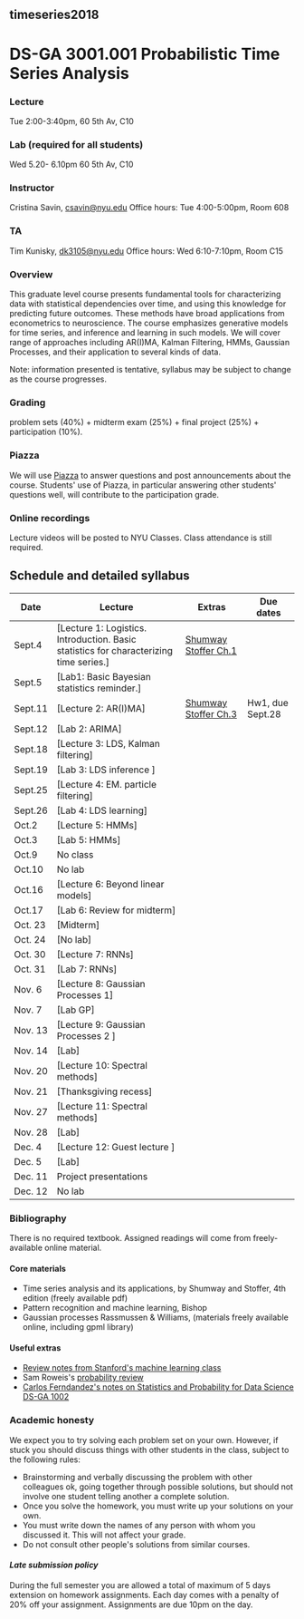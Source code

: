 ##  timeseries2018
#  DS-GA 3001.001  Probabilistic Time Series Analysis

### Lecture 
Tue 2:00-3:40pm, 60 5th Av, C10

### Lab (required for all students)
Wed 5.20- 6.10pm 60 5th Av, C10

###  Instructor 
Cristina Savin, csavin@nyu.edu
Office hours: Tue 4:00-5:00pm, Room 608

### TA 
Tim Kunisky, dk3105@nyu.edu
Office hours: Wed 6:10-7:10pm, Room C15

### Overview
This graduate level course presents fundamental tools for characterizing data with statistical dependencies over time, and using this knowledge for predicting future outcomes. These methods have broad applications from econometrics to neuroscience. The course emphasizes generative models for time series, and inference and learning in such models. We will cover range of approaches including AR(I)MA, Kalman Filtering, HMMs, Gaussian Processes,  and their application to several kinds of data.

Note: information presented is tentative, syllabus may be subject to change as the course progresses.

### Grading
problem sets (40%) + midterm exam (25%) + final project (25%) + participation (10%). 

### Piazza 
We will use [Piazza](https://piazza.com/nyu/fall2018/dsga3001001/home) to answer questions and post announcements about the course.  Students' use of Piazza, in particular answering other students' questions well, will contribute to the participation grade.

### Online recordings 
Lecture videos will be posted to NYU Classes. Class attendance is still required.

## Schedule and detailed syllabus

| Date | Lecture  | Extras | Due dates |
|----------|---------------|----------------|----------------|
|Sept.4| [Lecture 1: Logistics. Introduction.  Basic statistics for characterizing time series.] | [Shumway Stoffer Ch.1](http://www.stat.pitt.edu/stoffer/tsa4/) | |
|Sept.5| [Lab1: Basic Bayesian statistics reminder.] | | |
|Sept.11| [Lecture 2: AR(I)MA] | [Shumway Stoffer Ch.3](http://www.stat.pitt.edu/stoffer/tsa4/) |Hw1, due Sept.28 |
|Sept.12| [Lab 2: ARIMA] | | |
|Sept.18| [Lecture 3: LDS, Kalman filtering] |  | |
|Sept.19| [Lab 3:  LDS inference ] | | |
|Sept.25| [Lecture 4: EM. particle filtering] |  | |
|Sept.26| [Lab 4: LDS learning] | | |
|Oct.2| [Lecture 5: HMMs] |  | |
|Oct.3| [Lab 5: HMMs] | | |
|Oct.9| No class|  | |
|Oct.10| No lab | | |
|Oct.16| [Lecture 6:  Beyond linear models] |  | |
|Oct.17| [Lab 6: Review for midterm] | | |
|Oct. 23| [Midterm] |  | |
|Oct. 24| [No lab] | | |
|Oct. 30| [Lecture 7:  RNNs] |  | |
|Oct. 31| [Lab 7: RNNs] | | |
|Nov. 6| [Lecture 8: Gaussian Processes 1] |  | |
|Nov. 7| [Lab GP] | | |
|Nov. 13| [Lecture 9: Gaussian Processes 2 ] |  | |
|Nov. 14| [Lab] | | |
|Nov. 20| [Lecture 10: Spectral methods] |  | |
|Nov. 21| [Thanksgiving recess] | | |
|Nov. 27| [Lecture 11:  Spectral methods] |  | |
|Nov. 28| [Lab] | | |
|Dec. 4| [Lecture 12:  Guest lecture ] |  | |
|Dec. 5| [Lab] | | |
|Dec. 11| Project presentations |  | |
|Dec. 12| No lab | | |

### Bibliography
There is no required textbook. Assigned readings will come from freely-available online material.

#### Core materials
 - Time series analysis and its applications, by Shumway and Stoffer, 4th edition (freely available pdf)
 - Pattern recognition and machine learning, Bishop
 - Gaussian processes Rassmussen & Williams, (materials freely available online, including gpml library)

#### Useful extras
 - [Review notes from Stanford's machine learning class](http://cs229.stanford.edu/section/cs229-prob.pdf)
 - Sam Roweis's [probability review](http://cs.nyu.edu/%7Edsontag/courses/ml12/notes/probx.pdf)
 - [Carlos Ferndandez's notes on Statistics and Probability for Data Science DS-GA 1002](http://www.cims.nyu.edu/~cfgranda/pages/stuff/probability_stats_for_DS.pdf) 

### Academic honesty

We expect you to try solving each problem set on your own. However, if  stuck  you should discuss things with other students in the class, subject to the following rules:
  - Brainstorming and verbally discussing the problem with other colleagues ok, going together through possible solutions, but should not involve one student telling another a complete solution.
  - Once you solve the homework, you must write up your solutions on your own.
  - You must write down the names of any person with whom you discussed it. This will not affect your grade.
  - Do not consult other people's solutions from similar courses.

#### *Late submission policy*
During the full semester you are allowed a total of maximum of 5 days extension on homework assignments. Each day comes with a  penalty of 20% off your assignment. Assignments are due 10pm on the day.
